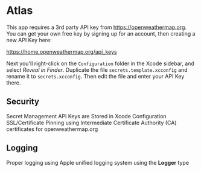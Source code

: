 # Atlas

This app requires a 3rd party API key from https://openweathermap.org. You can get your own free key
by signing up for an account, then creating a new API Key here:

https://home.openweathermap.org/api_keys

Next you'll right-click on the `Configuration` folder in the Xcode sidebar, and select _Reveal in Finder_. Duplicate the file `secrets.template.xcconfig` and rename it to `secrets.xcconfig`. Then edit the file and enter your API Key there.

## Security

Secret Management API Keys are Stored in Xcode Configuration
SSL/Certificate Pinning using Intermediate Certificate Authority (CA) certificates for openweathermap.org

## Logging

Proper logging using Apple unified logging system using the **Logger** type
